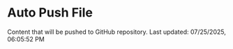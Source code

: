 # Auto Push File

Content that will be pushed to GitHub repository.
Last updated: 07/25/2025, 06:05:52 PM